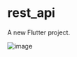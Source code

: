 # rest_api

A new Flutter project.

![image](https://user-images.githubusercontent.com/88548221/160083904-3cd4ac03-48d9-44c5-a2e9-b3184ac646f8.png)

